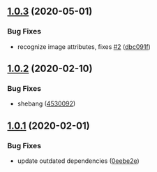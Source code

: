 ## [1.0.3](https://github.com/harttle/md-padding/compare/v1.0.2...v1.0.3) (2020-05-01)


### Bug Fixes

* recognize image attributes, fixes [#2](https://github.com/harttle/md-padding/issues/2) ([dbc091f](https://github.com/harttle/md-padding/commit/dbc091f8410ca2a5f43f54f40d39cda0700ba66f))

## [1.0.2](https://github.com/harttle/md-padding/compare/v1.0.1...v1.0.2) (2020-02-10)


### Bug Fixes

* shebang ([4530092](https://github.com/harttle/md-padding/commit/4530092a14d41ee2eff704d58dffbaebc3b85cdb))

## [1.0.1](https://github.com/harttle/md-padding/compare/v1.0.0...v1.0.1) (2020-02-01)


### Bug Fixes

* update outdated dependencies ([0eebe2e](https://github.com/harttle/md-padding/commit/0eebe2ebe5a0e21a8539813c33a26a17be3957cb))
